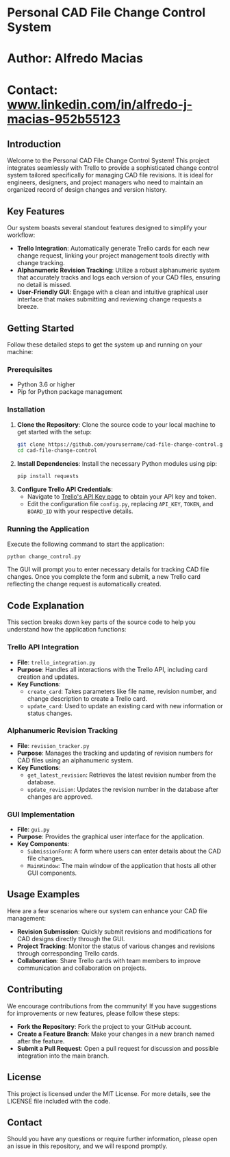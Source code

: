 # Personal CAD File Change Control System
# Author: Alfredo Macias
# Contact: www.linkedin.com/in/alfredo-j-macias-952b55123

## Introduction
Welcome to the Personal CAD File Change Control System! This project integrates seamlessly with Trello to provide a sophisticated change control system tailored specifically for managing CAD file revisions. It is ideal for engineers, designers, and project managers who need to maintain an organized record of design changes and version history.

## Key Features
Our system boasts several standout features designed to simplify your workflow:

- **Trello Integration**: Automatically generate Trello cards for each new change request, linking your project management tools directly with change tracking.
- **Alphanumeric Revision Tracking**: Utilize a robust alphanumeric system that accurately tracks and logs each version of your CAD files, ensuring no detail is missed.
- **User-Friendly GUI**: Engage with a clean and intuitive graphical user interface that makes submitting and reviewing change requests a breeze.

## Getting Started
Follow these detailed steps to get the system up and running on your machine:

### Prerequisites
- Python 3.6 or higher
- Pip for Python package management

### Installation
1. **Clone the Repository**: Clone the source code to your local machine to get started with the setup:
   ```bash
   git clone https://github.com/yourusername/cad-file-change-control.git
   cd cad-file-change-control
   ```
2. **Install Dependencies**: Install the necessary Python modules using pip:
   ```bash
   pip install requests
   ```
3. **Configure Trello API Credentials**:
   - Navigate to [Trello's API Key page](https://trello.com/app-key) to obtain your API key and token.
   - Edit the configuration file `config.py`, replacing `API_KEY`, `TOKEN`, and `BOARD_ID` with your respective details.

### Running the Application
Execute the following command to start the application:
   ```bash
   python change_control.py
   ```
The GUI will prompt you to enter necessary details for tracking CAD file changes. Once you complete the form and submit, a new Trello card reflecting the change request is automatically created.

## Code Explanation
This section breaks down key parts of the source code to help you understand how the application functions:

### Trello API Integration
- **File**: `trello_integration.py`
- **Purpose**: Handles all interactions with the Trello API, including card creation and updates.
- **Key Functions**:
  - `create_card`: Takes parameters like file name, revision number, and change description to create a Trello card.
  - `update_card`: Used to update an existing card with new information or status changes.

### Alphanumeric Revision Tracking
- **File**: `revision_tracker.py`
- **Purpose**: Manages the tracking and updating of revision numbers for CAD files using an alphanumeric system.
- **Key Functions**:
  - `get_latest_revision`: Retrieves the latest revision number from the database.
  - `update_revision`: Updates the revision number in the database after changes are approved.

### GUI Implementation
- **File**: `gui.py`
- **Purpose**: Provides the graphical user interface for the application.
- **Key Components**:
  - `SubmissionForm`: A form where users can enter details about the CAD file changes.
  - `MainWindow`: The main window of the application that hosts all other GUI components.

## Usage Examples
Here are a few scenarios where our system can enhance your CAD file management:
- **Revision Submission**: Quickly submit revisions and modifications for CAD designs directly through the GUI.
- **Project Tracking**: Monitor the status of various changes and revisions through corresponding Trello cards.
- **Collaboration**: Share Trello cards with team members to improve communication and collaboration on projects.

## Contributing
We encourage contributions from the community! If you have suggestions for improvements or new features, please follow these steps:
- **Fork the Repository**: Fork the project to your GitHub account.
- **Create a Feature Branch**: Make your changes in a new branch named after the feature.
- **Submit a Pull Request**: Open a pull request for discussion and possible integration into the main branch.

## License
This project is licensed under the MIT License. For more details, see the LICENSE file included with the code.

## Contact
Should you have any questions or require further information, please open an issue in this repository, and we will respond promptly.
